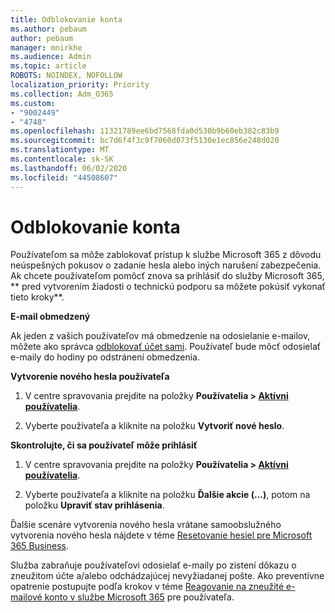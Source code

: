 ```yaml
---
title: Odblokovanie konta
ms.author: pebaum
author: pebaum
manager: mnirkhe
ms.audience: Admin
ms.topic: article
ROBOTS: NOINDEX, NOFOLLOW
localization_priority: Priority
ms.collection: Adm_O365
ms.custom:
- "9002449"
- "4748"
ms.openlocfilehash: 11321789ee6bd7568fda0d530b9b60eb382c83b9
ms.sourcegitcommit: bc7d6f4f3c9f7060d073f5130e1ec856e248d020
ms.translationtype: MT
ms.contentlocale: sk-SK
ms.lasthandoff: 06/02/2020
ms.locfileid: "44508607"
---
```

# <a name="unlocking-an-account"></a>Odblokovanie konta

Používateľom sa môže zablokovať prístup k službe Microsoft 365 z dôvodu neúspešných pokusov o zadanie hesla alebo iných narušení zabezpečenia. Ak chcete používateľom pomôcť znova sa prihlásiť do služby Microsoft 365, ** pred vytvorením žiadosti o technickú podporu sa môžete pokúsiť vykonať tieto kroky**. 

**E-mail obmedzený**

Ak jeden z vašich používateľov má obmedzenie na odosielanie e-mailov, môžete ako správca [odblokovať účet sami](https://docs.microsoft.com/microsoft-365/security/office-365-security/removing-user-from-restricted-users-portal-after-spam). Používateľ bude môcť odosielať e-maily do hodiny po odstránení obmedzenia.

**Vytvorenie nového hesla používateľa**

1. V centre spravovania prejdite na položky **Používatelia > [Aktívni používatelia](https://admin.microsoft.com/Adminportal/Home?source=applauncher#/users)**.

2. Vyberte používateľa a kliknite na položku **Vytvoriť nové heslo**.

**Skontrolujte, či sa používateľ môže prihlásiť**

1. V centre spravovania prejdite na položky **Používatelia > [Aktívni používatelia](https://admin.microsoft.com/Adminportal/Home?source=applauncher#/users)**.

2. Vyberte používateľa a kliknite na položku **Ďalšie akcie (...)**, potom na položku **Upraviť stav prihlásenia**.

Ďalšie scenáre vytvorenia nového hesla vrátane samoobslužného vytvorenia nového hesla nájdete v téme [Resetovanie hesiel pre Microsoft 365 Business](https://docs.microsoft.com/microsoft-365/admin/add-users/reset-passwords?view=o365-worldwide).

Služba zabraňuje používateľovi odosielať e-maily po zistení dôkazu o zneužitom účte a/alebo odchádzajúcej nevyžiadanej pošte. Ako preventívne opatrenie postupujte podľa krokov v téme [Reagovanie na zneužité e-mailové konto v službe Microsoft 365](https://docs.microsoft.com/microsoft-365/security/office-365-security/responding-to-a-compromised-email-account) pre používateľa.
